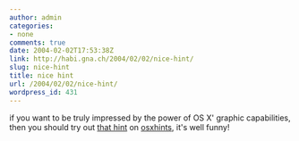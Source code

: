 ```yaml
---
author: admin
categories:
- none
comments: true
date: 2004-02-02T17:53:38Z
link: http://habi.gna.ch/2004/02/02/nice-hint/
slug: nice-hint
title: nice hint
url: /2004/02/02/nice-hint/
wordpress_id: 431
---
```


if you want to be truly impressed by the power of OS X' graphic capabilities, then you should try out [that hint](http://www.macosxhints.com/article.php?story=20040125013419302#comments) on [osxhints](http://www.macosxhints.com/), it's well funny!
